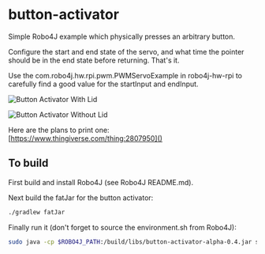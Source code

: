 # button-activator
Simple Robo4J example which physically presses an arbitrary button.

Configure the start and end state of the servo, and what time the pointer should be in the end state before returning. That's it.

Use the com.robo4j.hw.rpi.pwm.PWMServoExample in robo4j-hw-rpi to carefully find a good value for the startInput and endInput.

![Button Activator With Lid](http://hirt.se/images/github/button-presser-lid-on.gif)

![Button Activator Without Lid](http://hirt.se/images/github/button-presser-lid-off.gif)

Here are the plans to print one:
[https://www.thingiverse.com/thing:2807950]()

## To build
First build and install Robo4J (see Robo4J README.md).

Next build the fatJar for the button activator:
```bash
./gradlew fatJar
```

Finally run it (don't forget to source the environment.sh from Robo4J):
```bash
sudo java -cp $ROBO4J_PATH:/build/libs/button-activator-alpha-0.4.jar se.hirt.robo4j.buttonactivator.ButtonActivatorMain
```